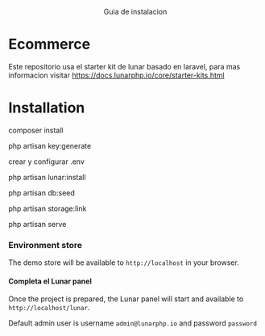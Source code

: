 <p align="center">Guia de instalacion</p>

# Ecommerce

Este repositorio usa el starter kit de lunar basado en laravel, para mas informacion visitar https://docs.lunarphp.io/core/starter-kits.html

# Installation

composer install

php artisan key:generate

crear y configurar .env

php artisan lunar:install

php artisan db:seed

php artisan storage:link

php artisan serve

### Environment store

The demo store will be available to `http://localhost` in your browser.

####  Completa el Lunar panel

Once the project is prepared, the Lunar panel will start and available to `http://localhost/lunar`. 

Default admin user is username `admin@lunarphp.io` and password `password`
